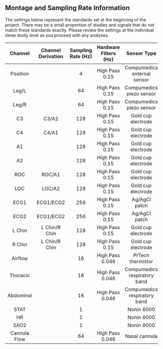 ## Montage and Sampling Rate Information

The settings below represent the standards set at the beginning of the project. There may be a small proportion of studies and signals that do not match these standards exactly. Please review the settings at the individual sleep study level as you proceed with any analyses.

|    Channel   |  Channel Derivation  |  Sampling Rate (Hz)  |  Hardware Filters (Hz)  |          Sensor Type         |
|:------------:|:--------------------:|:--------------------:|:-----------------------:|:----------------------------:|
| Position     |                      |    4                 | High Pass 0.15          | Compumedics external sensor  |
| Leg/L        |                      |   64                 | High Pass 0.15          | Compumedics piezo sensor     |
| Leg/R        |                      |   64                 | High Pass 0.15          | Compumedics piezo sensor     |
| C3           | C3/A2                |  128                 | High Pass 0.15          | Gold cup electrode           |
| C4           | C4/A1                |  128                 | High Pass 0.15          | Gold cup electrode           |
| A1           |                      |  128                 | High Pass 0.15          | Gold cup electrode           |
| A2           |                      |  128                 | High Pass 0.15          | Gold cup electrode           |
| ROC          | ROC/A1               |  128                 | High Pass 0.15          | Gold cup electrode           |
| LOC          | LOC/A2               |  128                 | High Pass 0.15          | Gold cup electrode           |
| ECG1         | ECG1/ECG2            |  256                 | High Pass 0.15          | Ag/AgCl patch                |
| ECG2         | ECG1/ECG2            |  256                 | High Pass 0.15          | Ag/AgCl patch                |
| L Chin       | L Chin/R Chin        |  128                 | High Pass 0.15          | Gold cup electrode           |
| R Chin       | L Chin/R Chin        |  128                 | High Pass 0.15          | Gold cup electrode           |
| Airflow      |                      |   16                 | High Pass 0.046         | PrTech thermistor            |
| Thoracic     |                      |   16                 | High Pass 0.046         | Compumedics respiratory band |
| Abdominal    |                      |   16                 | High Pass 0.046         | Compumedics respiratory band |
| STAT         |                      |    1                 |                         | Nonin 8000                   |
| HR           |                      |    1                 |                         | Nonin 8000                   |
| SAO2         |                      |    1                 |                         | Nonin 8000                   |
| Cannula Flow |                      |   64                 | High Pass 0.046         | Nasal cannula                |
